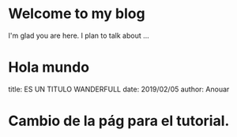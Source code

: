 # Welcome to my blog

I'm glad you are here. I plan to talk about ...

# Hola mundo
title: ES UN TITULO WANDERFULL
date: 2019/02/05
author: Anouar

# Cambio de la pág para el tutorial.
